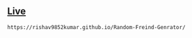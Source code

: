## [Live ](https://rishav9852kumar.github.io/Random-Freind-Genrator/)
`https://rishav9852kumar.github.io/Random-Freind-Genrator/`
